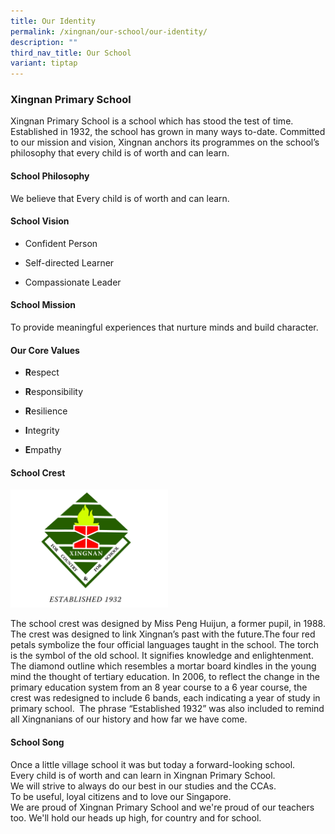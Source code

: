 ```yaml
---
title: Our Identity
permalink: /xingnan/our-school/our-identity/
description: ""
third_nav_title: Our School
variant: tiptap
---
```

<h3>Xingnan Primary School</h3>
<p>Xingnan Primary School is a school which has stood the test of time. Established
in 1932, the school has grown in many ways to-date. Committed to our mission
and vision, Xingnan anchors its programmes on the school’s philosophy that
every child is of worth and can learn.</p>
<h4>School Philosophy</h4>
<p>We believe that Every child is of worth and can learn.</p>
<h4>School Vision</h4>
<ul data-tight="true" class="tight">
<li>
<p>Confident Person</p>
</li>
<li>
<p>Self-directed Learner</p>
</li>
<li>
<p>Compassionate Leader</p>
</li>
</ul>
<h4>School Mission</h4>
<p>To provide meaningful experiences that nurture minds and build character.</p>
<h4>Our Core Values</h4>
<ul data-tight="true" class="tight">
<li>
<p><strong>R</strong>espect</p>
</li>
<li>
<p><strong>R</strong>esponsibility</p>
</li>
<li>
<p><strong>R</strong>esilience</p>
</li>
<li>
<p><strong>I</strong>ntegrity</p>
</li>
<li>
<p><strong>E</strong>mpathy&nbsp;</p>
</li>
</ul>
<p></p>
<h4>School Crest</h4>
<div class="isomer-image-wrapper">
<img style="width:50%" height="auto" width="100%" src="/images/logo.png">
</div>
<p></p>
<p>The school crest was designed by Miss Peng Huijun, a former pupil, in
1988. The crest was designed to link Xingnan’s past with the future.The
four red petals symbolize the four official languages taught in the school.
The torch is the symbol of the old school. It signifies knowledge and enlightenment.
The diamond outline which resembles a mortar board kindles in the young
mind the thought of tertiary education. In 2006, to reflect the change
in the primary education system from an 8 year course to a 6 year course,
the crest was redesigned to include 6 bands, each indicating a year of
study in primary school. &nbsp;The phrase “Established 1932” was also included
to remind all Xingnanians of our history and how far we have come.</p>
<p></p>
<h4>School Song</h4>
<p>Once a little village school it was but today a forward-looking school.
<br>Every child is of worth and can learn in Xingnan Primary School.
<br>We will strive to always do our best in our studies and the CCAs.
<br>To be useful, loyal citizens and to love our Singapore.
<br>We are proud of Xingnan Primary School and we're proud of our teachers
too. We'll hold our heads up high, for country and for school.</p>